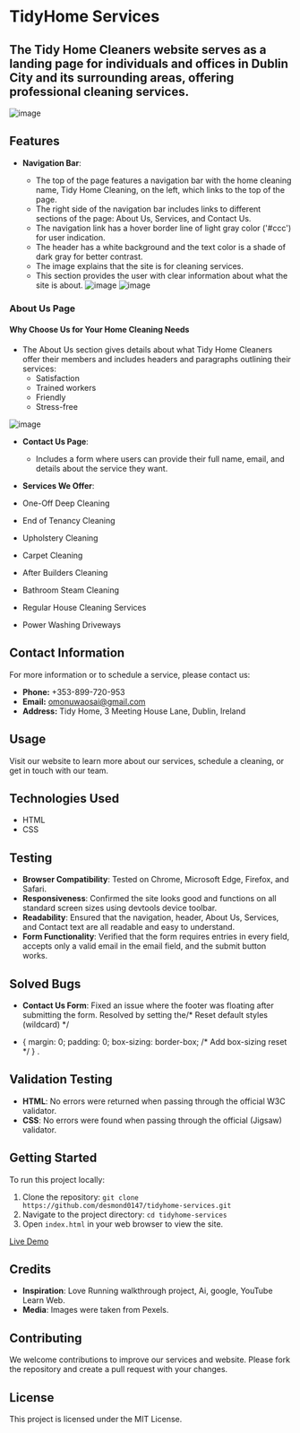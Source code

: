 # TidyHome Services

## The Tidy Home Cleaners website serves as a landing page for individuals and offices in Dublin City and its surrounding areas, offering professional cleaning services.

![image](./assets/images/worker.webp)


## Features

- **Navigation Bar**: 
  - The top of the page features a navigation bar with the home cleaning name, Tidy Home Cleaning, on the left, which links to the top of the page.
  - The right side of the navigation bar includes links to different sections of the page: About Us, Services, and Contact Us.
  - The navigation link has a hover border line of light gray color ('#ccc') for user indication.
  - The header has a white background and the text color is a shade of dark gray for better contrast.
  - The image explains that the site is for cleaning services.
  - This section provides the user with clear information about what the site is about.
  ![image](./assets/images/nav-bar.png)
  ![image](./assets/images/services-image.webp)

  <div align="center">

### About Us Page

#### Why Choose Us for Your Home Cleaning Needs

</div>

- The About Us section gives details about what Tidy Home Cleaners offer their members and includes headers and paragraphs outlining their services:
  - Satisfaction
  - Trained workers
  - Friendly
  - Stress-free

![image](./assets/images/aboutus-image.png)
  


- **Contact Us Page**:
  - Includes a form where users can provide their full name, email, and details about the service they want.

 - **Services We Offer**:          
  - One-Off Deep Cleaning
  - End of Tenancy Cleaning          
  - Upholstery Cleaning
  - Carpet Cleaning
  - After Builders Cleaning
  - Bathroom Steam Cleaning
  - Regular House Cleaning Services
  - Power Washing Driveways

## Contact Information

For more information or to schedule a service, please contact us:

- **Phone:** +353-899-720-953
- **Email:** omonuwaosai@gmail.com
- **Address:** Tidy Home, 3 Meeting House Lane, Dublin, Ireland

## Usage

Visit our website to learn more about our services, schedule a cleaning, or get in touch with our team.

## Technologies Used

- HTML
- CSS

## Testing

- **Browser Compatibility**: Tested on Chrome, Microsoft Edge, Firefox, and Safari.
- **Responsiveness**: Confirmed the site looks good and functions on all standard screen sizes using devtools device toolbar.
- **Readability**: Ensured that the navigation, header, About Us, Services, and Contact text are all readable and easy to understand.
- **Form Functionality**: Verified that the form requires entries in every field, accepts only a valid email in the email field, and the submit button works.

## Solved Bugs

- **Contact Us Form**: Fixed an issue where the footer was floating after submitting the form. Resolved by setting the/* Reset default styles (wildcard) */
* {
    margin: 0;
    padding: 0;
    box-sizing: border-box; /* Add box-sizing reset */
}  .

## Validation Testing

- **HTML**: No errors were returned when passing through the official W3C validator.
- **CSS**: No errors were found when passing through the official (Jigsaw) validator.

## Getting Started

To run this project locally:

1. Clone the repository: `git clone https://github.com/desmond0147/tidyhome-services.git`
2. Navigate to the project directory: `cd tidyhome-services`
3. Open `index.html` in your web browser to view the site.

[Live Demo](https://desmond0147.github.io/tidyhome-services/index.html)

## Credits

- **Inspiration**: Love Running walkthrough project, Ai, google, YouTube Learn Web.
- **Media**: Images were taken from Pexels. 

## Contributing

We welcome contributions to improve our services and website. Please fork the repository and create a pull request with your changes.

## License

This project is licensed under the MIT License.
